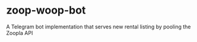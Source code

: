 # zoop-woop-bot
A Telegram bot implementation that serves new rental listing by pooling the Zoopla API
